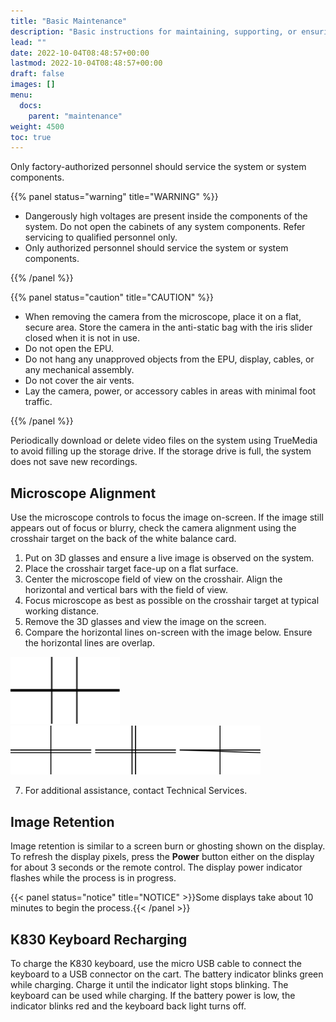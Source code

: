```yaml
---
title: "Basic Maintenance"
description: "Basic instructions for maintaining, supporting, or ensuring the performance of the NGENUITY console."
lead: ""
date: 2022-10-04T08:48:57+00:00
lastmod: 2022-10-04T08:48:57+00:00
draft: false
images: []
menu:
  docs:
    parent: "maintenance"
weight: 4500
toc: true
---
```


Only factory-authorized personnel should service the system or system components.

{{% panel status="warning" title="WARNING" %}}

* Dangerously high voltages are present inside the components of the system. Do not open the cabinets of any system components. Refer servicing to qualified personnel only.
* Only authorized personnel should service the system or system components.

{{% /panel %}}

{{% panel status="caution" title="CAUTION" %}}

* When removing the camera from the microscope, place it on a flat, secure area. Store the camera in the anti-static bag with the iris slider closed when it is not in use.
* Do not open the EPU.
* Do not hang any unapproved objects from the EPU, display, cables, or any mechanical assembly.
* Do not cover the air vents.
* Lay the camera, power, or accessory cables in areas with minimal foot traffic.

{{% /panel %}}

Periodically download or delete video files on the system using TrueMedia to avoid filling up the storage drive. If the storage drive is full, the system does not save new recordings.

## Microscope Alignment

Use the microscope controls to focus the image on-screen. If the image still appears out of focus or blurry, check the camera alignment using the crosshair target on the back of the white balance card.

1. Put on 3D glasses and ensure a live image is observed on the system.
2. Place the crosshair target face-up on a flat surface.
3. Center the microscope field of view on the crosshair. Align the horizontal and vertical bars with the field of view.
4. Focus microscope as best as possible on the crosshair target at typical working distance.
5. Remove the 3D glasses and view the image on the screen.
6. Compare the horizontal lines on-screen with the image below. Ensure the horizontal lines are overlap.  

<img src="camera_alignment_aligned.svg" title="Aligned" width="175px"/>  
<img src="camera_alignment_misaligned.svg" title="Misaligned" width="400px"/>

7. For additional assistance, contact Technical Services.

## Image Retention

Image retention is similar to a screen burn or ghosting shown on the display. To refresh the display pixels, press the **Power** button either on the display for about 3 seconds or the remote control. The display power indicator flashes while the process is in progress.

{{< panel status="notice" title="NOTICE" >}}Some displays take about 10 minutes to begin the process.{{< /panel >}}

## K830 Keyboard Recharging

To charge the K830 keyboard, use the micro USB cable to connect the keyboard to a USB connector on the cart. The battery indicator blinks green while charging. Charge it until the indicator light stops blinking. The keyboard can be used while charging. If the battery power is low, the indicator blinks red and the keyboard back light turns off.
